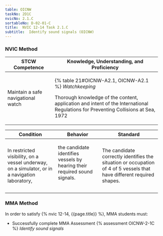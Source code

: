 ```yaml
---
table: OICNW
taskNo: 2D1C
nvicNo: 2.1.C 
sortableNo: D-02-01-C
title:  NVIC 12-14 Task 2.1.C 
subtitle:  Identify sound signals (OICNW)
---
```






### NVIC Method

<a style="display:none;" onclick="togglevisibility('nvic_methods')" >Show NVIC method.</a>

<div id='nvic_methods' class='show'>

<table>
<thead>
<tr>
<th class='forty'> STCW Competence </th>
<th class='sixty'> Knowledge, Understanding, and Proficiency </th>
</tr>
</thead>

<tbody>
<tr><td markdown='1'>

Maintain a safe navigational watch

</td><td markdown='1'>

{% table 21#OICNW-A2.1, OICNW-A2.1 %} *Watchkeeping*

Thorough knowledge of the content, application and intent of the International Regulations for Preventing Collisions at Sea, 1972

</td></tr>


</tbody>
</table>


<table>
<thead>
<tr><th class='twenty'>  Condition </th><th class='twenty'> Behavior </th><th  class='sixty'>Standard </th></tr>
</thead>
<tbody >



<tr><td markdown='1'>

In restricted visibility, on a vessel underway, on a simulator, or in a navigation laboratory,

</td><td markdown='1'>

the candidate identifies vessels by hearing their required sound signals.

<br>

<div class="tooltip" markdown='1'>



</div>


</td><td markdown='1'>

The candidate correctly identifies the situation or occupation of 4 of 5 vessels that have different required shapes.

</td></tr>
</tbody>
</table>
</div>


### MMA Method

In order to satisfy  {% nvic 12-14, {{page.title}}  %}, MMA students must:

* Successfully complete MMA Assessment {% assessment OICNW-2-1C %} *Identify sound signals*